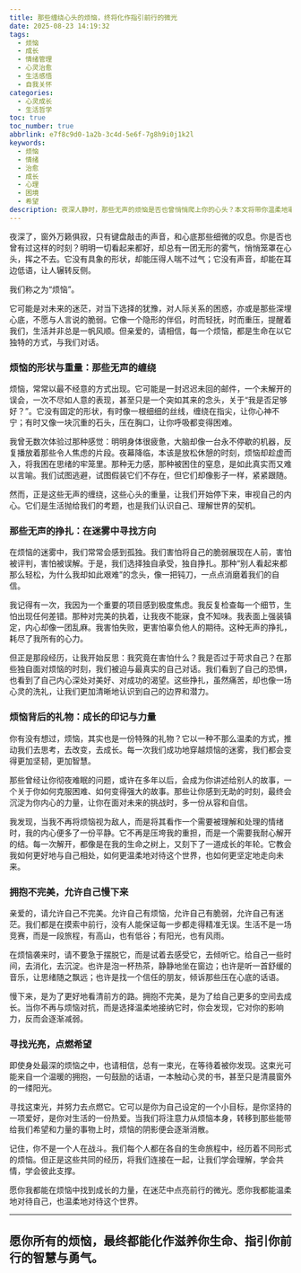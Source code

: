 ```yaml
---
title: 那些缠绕心头的烦恼，终将化作指引前行的微光
date: 2025-08-23 14:19:32
tags:
  - 烦恼
  - 成长
  - 情绪管理
  - 心灵治愈
  - 生活感悟
  - 自我关怀
categories:
  - 心灵成长
  - 生活哲学
toc: true
toc_number: true
abbrlink: e7f8c9d0-1a2b-3c4d-5e6f-7g8h9i0j1k2l
keywords:
  - 烦恼
  - 情绪
  - 治愈
  - 成长
  - 心理
  - 困境
  - 希望
description: 夜深人静时，那些无声的烦恼是否也曾悄悄爬上你的心头？本文将带你温柔地审视烦恼的本质，理解它如何塑造我们，并学会如何在困境中找到内心的力量与光亮，最终将每一次挣扎都化为成长的阶梯。
---
```


夜深了，窗外万籁俱寂，只有键盘敲击的声音，和心底那些细微的叹息。你是否也曾有过这样的时刻？明明一切看起来都好，却总有一团无形的雾气，悄悄笼罩在心头，挥之不去。它没有具象的形状，却能压得人喘不过气；它没有声音，却能在耳边低语，让人辗转反侧。

我们称之为“烦恼”。

它可能是对未来的迷茫，对当下选择的犹豫，对人际关系的困惑，亦或是那些深埋心底，不愿与人言说的脆弱。它像一个隐形的伴侣，时而轻抚，时而重压，提醒着我们，生活并非总是一帆风顺。但亲爱的，请相信，每一个烦恼，都是生命在以它独特的方式，与我们对话。

### 烦恼的形状与重量：那些无声的缠绕

烦恼，常常以最不经意的方式出现。它可能是一封迟迟未回的邮件，一个未解开的误会，一次不尽如人意的表现，甚至只是一个突如其来的念头，关于“我是否足够好？”。它没有固定的形状，有时像一根细细的丝线，缠绕在指尖，让你心神不宁；有时又像一块沉重的石头，压在胸口，让你呼吸都变得困难。

我曾无数次体验过那种感觉：明明身体很疲惫，大脑却像一台永不停歇的机器，反复播放着那些令人焦虑的片段。夜幕降临，本该是放松休憩的时刻，烦恼却趁虚而入，将我困在思绪的牢笼里。那种无力感，那种被困住的窒息，是如此真实而又难以言喻。我们试图逃避，试图假装它们不存在，但它们却像影子一样，紧紧跟随。

然而，正是这些无声的缠绕，这些心头的重量，让我们开始停下来，审视自己的内心。它们是生活抛给我们的考题，也是我们认识自己、理解世界的契机。

### 那些无声的挣扎：在迷雾中寻找方向

在烦恼的迷雾中，我们常常会感到孤独。我们害怕将自己的脆弱展现在人前，害怕被评判，害怕被误解。于是，我们选择独自承受，独自挣扎。那种“别人看起来都那么轻松，为什么我却如此艰难”的念头，像一把钝刀，一点点消磨着我们的自信。

我记得有一次，我因为一个重要的项目感到极度焦虑。我反复检查每一个细节，生怕出现任何差错。那种对完美的执着，让我夜不能寐，食不知味。我表面上强装镇定，内心却像一团乱麻。我害怕失败，更害怕辜负他人的期待。这种无声的挣扎，耗尽了我所有的心力。

但正是那段经历，让我开始反思：我究竟在害怕什么？我是否过于苛求自己？在那些独自面对烦恼的时刻，我们被迫与最真实的自己对话。我们看到了自己的恐惧，也看到了自己内心深处对美好、对成功的渴望。这些挣扎，虽然痛苦，却也像一场心灵的洗礼，让我们更加清晰地认识到自己的边界和潜力。

### 烦恼背后的礼物：成长的印记与力量

你有没有想过，烦恼，其实也是一份特殊的礼物？它以一种不那么温柔的方式，推动我们去思考，去改变，去成长。每一次我们成功地穿越烦恼的迷雾，我们都会变得更加坚韧，更加智慧。

那些曾经让你彻夜难眠的问题，或许在多年以后，会成为你讲述给别人的故事，一个关于你如何克服困难、如何变得强大的故事。那些让你感到无助的时刻，最终会沉淀为你内心的力量，让你在面对未来的挑战时，多一份从容和自信。

我发现，当我不再将烦恼视为敌人，而是将其看作一个需要被理解和处理的情绪时，我的内心便多了一份平静。它不再是压垮我的重担，而是一个需要我耐心解开的结。每一次解开，都像是在我的生命之树上，又刻下了一道成长的年轮。它教会我如何更好地与自己相处，如何更温柔地对待这个世界，也如何更坚定地走向未来。

### 拥抱不完美，允许自己慢下来

亲爱的，请允许自己不完美。允许自己有烦恼，允许自己有脆弱，允许自己有迷茫。我们都是在摸索中前行，没有人能保证每一步都走得精准无误。生活不是一场竞赛，而是一段旅程，有高山，也有低谷；有阳光，也有风雨。

在烦恼袭来时，请不要急于摆脱它，而是试着去感受它，去倾听它。给自己一些时间，去消化，去沉淀。也许是泡一杯热茶，静静地坐在窗边；也许是听一首舒缓的音乐，让思绪随之飘远；也许是找一个信任的朋友，倾诉那些压在心底的话语。

慢下来，是为了更好地看清前方的路。拥抱不完美，是为了给自己更多的空间去成长。当你不再与烦恼对抗，而是选择温柔地接纳它时，你会发现，它对你的影响力，反而会逐渐减弱。

### 寻找光亮，点燃希望

即使身处最深的烦恼之中，也请相信，总有一束光，在等待着被你发现。这束光可能来自一个温暖的拥抱，一句鼓励的话语，一本触动心灵的书，甚至只是清晨窗外的一缕阳光。

寻找这束光，并努力去点燃它。它可以是你为自己设定的一个小目标，是你坚持的一项爱好，是你对生活的一份热爱。当我们将注意力从烦恼本身，转移到那些能带给我们希望和力量的事物上时，烦恼的阴影便会逐渐消散。

记住，你不是一个人在战斗。我们每个人都在各自的生命旅程中，经历着不同形式的烦恼。但正是这些共同的经历，将我们连接在一起，让我们学会理解，学会共情，学会彼此支撑。

愿你我都能在烦恼中找到成长的力量，在迷茫中点亮前行的微光。愿你我都能温柔地对待自己，也温柔地对待这个世界。

---
愿你所有的烦恼，最终都能化作滋养你生命、指引你前行的智慧与勇气。
---